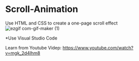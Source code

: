 # Scroll-Animation

Use HTML and CSS to create a one-page scroll effect <br />
![ezgif com-gif-maker (1)](https://user-images.githubusercontent.com/76548491/127756368-6e02fc0d-49f4-41b5-90bb-f72b62b2ecba.gif)

*Use Visual Studio Code </br>

Learn from Youtube Videp: https://www.youtube.com/watch?v=mgk_2d4lhm8
